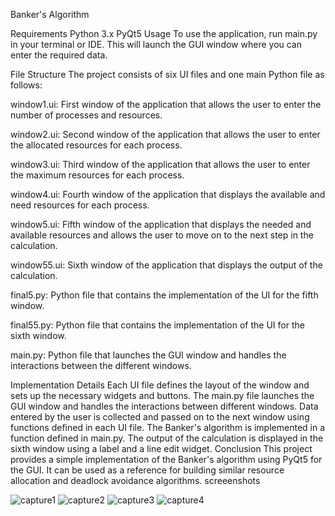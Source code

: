 Banker's Algorithm

Requirements
Python 3.x
PyQt5
Usage
To use the application, run main.py in your terminal or IDE. This will launch the GUI window where you can enter the required data.

File Structure
The project consists of six UI files and one main Python file as follows:

window1.ui: First window of the application that allows the user to enter the number of processes and resources.

window2.ui: Second window of the application that allows the user to enter the allocated resources for each process.

window3.ui: Third window of the application that allows the user to enter the maximum resources for each process.

window4.ui: Fourth window of the application that displays the available and need resources for each process.

window5.ui: Fifth window of the application that displays the needed and available resources and allows the user to move on to the next step in the calculation.

window55.ui: Sixth window of the application that displays the output of the calculation.

final5.py: Python file that contains the implementation of the UI for the fifth window.

final55.py: Python file that contains the implementation of the UI for the sixth window.

main.py: Python file that launches the GUI window and handles the interactions between the different windows.

Implementation Details
Each UI file defines the layout of the window and sets up the necessary widgets and buttons.
The main.py file launches the GUI window and handles the interactions between different windows.
Data entered by the user is collected and passed on to the next window using functions defined in each UI file.
The Banker's algorithm is implemented in a function defined in main.py.
The output of the calculation is displayed in the sixth window using a label and a line edit widget.
Conclusion
This project provides a simple implementation of the Banker's algorithm using PyQt5 for the GUI. It can be used as a reference for building similar resource allocation and deadlock avoidance algorithms.
screeenshots

![capture1](https://github.com/StarSage1/banker-s-algorithm/assets/129214435/f8e7cfc6-3bd0-41bc-92cd-eeee75beedc1)
![capture2](https://github.com/StarSage1/banker-s-algorithm/assets/129214435/e8fdf61c-4fbd-40cf-81d3-9697610f464f)
![capture3](https://github.com/StarSage1/banker-s-algorithm/assets/129214435/e06e1272-4c6e-49da-8164-450d8a153489)
![capture4](https://github.com/StarSage1/banker-s-algorithm/assets/129214435/aeb29dc2-df86-49b5-a977-312ff5860676)

